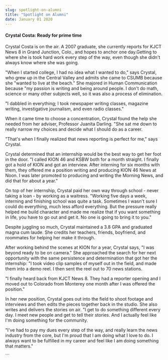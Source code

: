 ```yaml
---
slug: spotlight-on-alumni
title: "Spotlight on Alumni"
date: January 01 2020
---
```


 
<h4>Crystal Costa: Ready for prime time</h4>
<p>
  Crystal Costa is on the air. A 2007 graduate, she currently reports for KJCT
  News 8 in Grand Junction, Colo., and hopes to anchor one day.Getting to where
  she is took hard work every step of the way, even though she didn't always
  know where she was going.
</p>
<p>
  "When I started college, I had no idea what I wanted to do," says Crystal, who
  grew up in the Central Valley and admits she came to CSUMB because she "wanted
  to live at the beach." She majored in Human Communication because "my passion
  is writing and being around people. I don't do math, science or many other
  subjects well, so it was also a process of elimination.
</p>
<p>
  "I dabbled in everything; I took newspaper writing classes, magazine writing,
  investigative journalism, and even radio classes."
</p>
<p>
  When it came time to choose a concentration, Crystal found the help she needed
  from her adviser, Professor Juanita Darling. "She sat me down to really narrow
  my choices and decide what I should do as a career.
</p>
<p>
  "That's when I finally realized that news reporting is perfect for me," says
  Crystal.
</p>
<p>
  Crystal determined that an internship would be the best way to get her foot in
  the door. "I called KION 46 and KSBW both for a month straight. I finally got
  a hold of KION and got an interview. After interning for six months with them,
  they offered me a position writing and producing KION 46 News at Noon. I was
  later promoted to producing and writing the Morning News, and did that for
  about a year."
</p>
<p>
  On top of her internship, Crystal paid her own way through school - never
  taking a loan - by working as a waitress. "Working five days a week, interning
  and finishing school was quite a task. Sometimes I wasn't sure I could do
  everything, much less afford everything. But the pressure really helped me
  build character and made me realize that if you want something in life, you
  have to go out and get it. No one is going to bring it to you."
</p>
<p>
  Despite juggling so much, Crystal maintained a 3.8 GPA and graduated magna cum
  laude. She credits her teachers, friends, boyfriend, and roommates for helping
  her make it through.
</p>
<p>
  After working behind the scenes at KION for a year, Crystal says, "I was
  beyond ready to be on camera." She approached the search for her next
  opportunity with the same persistence and determination that got her the
  internship: "I took video clip samples of myself out in the field, and made
  them into a demo reel. I then sent the reel out to 70 news stations.
</p>
<p>
  "I finally heard back from KJCT News 8. They had a reporter opening and I
  moved out to Colorado from Monterey one month after I was offered the
  position."
</p>
<p>
  In her new position, Crystal goes out into the field to shoot footage and
  interviews and then edits the pieces together back in the studio. She also
  writes and delivers the stories on air. "I get to do something different every
  day. I meet new people and get to tell their stories. And I actually feel like
  I'm doing something for the community.
</p>
<p>
  "I've had to pay my dues every step of the way, and really learn the news
  industry from the core, but I'm proud that I am doing what I love to do. I
  always want to be fulfilled in my career and feel like I am doing something
  that matters."
</p>
```
